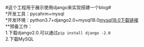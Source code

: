 
#这个工程用于展示使用django来实现搭建一个blog#</br>
*开发工具：pycahrm+mysql</br>
*开发环境：python3.7+django2.0+mysql18.0[mysql18.0下载链接](https://dev.mysql.com/downloads/mysql/)</br>
**预备工作：</br>1.下载django2.0.可以通过`pip install django -2.0`</br>2.下载MySQL 

